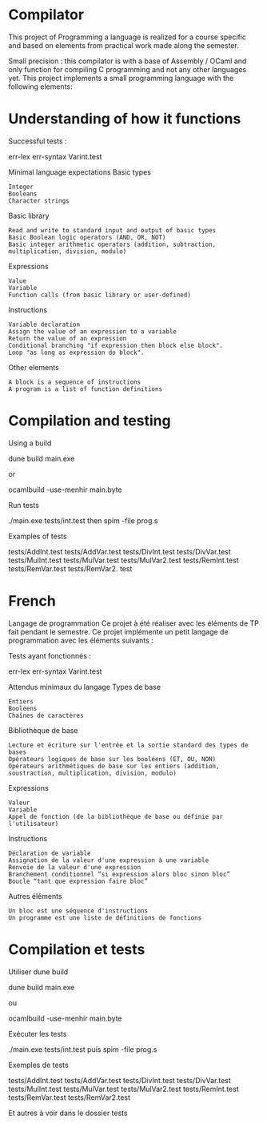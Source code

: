 # Compilator

This project of Programming a language is realized for a course specific and based on elements from practical work made along the semester.

Small precision : this compilator is with a base of Assembly / OCaml and only function for compiling C programming and not any other languages yet. 
This project implements a small programming language with the following elements:
# Understanding of how it functions 
Successful tests :

err-lex
err-syntax
Varint.test

Minimal language expectations
Basic types

    Integer
    Booleans
    Character strings

Basic library

    Read and write to standard input and output of basic types
    Basic Boolean logic operators (AND, OR, NOT)
    Basic integer arithmetic operators (addition, subtraction, multiplication, division, modulo)

Expressions

    Value
    Variable
    Function calls (from basic library or user-defined)

Instructions

    Variable declaration
    Assign the value of an expression to a variable
    Return the value of an expression
    Conditional branching "if expression then block else block".
    Loop "as long as expression do block".

Other elements

    A block is a sequence of instructions
    A program is a list of function definitions

# Compilation and testing
Using a build

dune build main.exe

or

ocamlbuild -use-menhir main.byte

Run tests

./main.exe tests/int.test
then
spim -file prog.s

Examples of tests

tests/AddInt.test
tests/AddVar.test
tests/DivInt.test
tests/DivVar.test
tests/MulInt.test
tests/MulVar.test
tests/MulVar2.test
tests/RemInt.test
tests/RemVar.test
tests/RemVar2. test





# French

Langage de programmation
Ce projet à été réaliser avec les éléments de TP fait pendant le semestre.
Ce projet implémente un petit langage de programmation avec les éléments suivants :

Tests ayant fonctionnés :

err-lex
err-syntax
Varint.test

Attendus minimaux du langage
Types de base

    Entiers
    Booléens
    Chaînes de caractères

Bibliothèque de base

    Lecture et écriture sur l'entrée et la sortie standard des types de bases
    Opérateurs logiques de base sur les booléens (ET, OU, NON)
    Opérateurs arithmétiques de base sur les entiers (addition, soustraction, multiplication, division, modulo)

Expressions

    Valeur
    Variable
    Appel de fonction (de la bibliothèque de base ou définie par l'utilisateur)

Instructions

    Déclaration de variable
    Assignation de la valeur d'une expression à une variable
    Renvoie de la valeur d'une expression
    Branchement conditionnel “si expression alors bloc sinon bloc”
    Boucle “tant que expression faire bloc”

Autres éléments

    Un bloc est une séquence d'instructions
    Un programme est une liste de définitions de fonctions

# Compilation et tests
Utiliser dune build

dune build main.exe

ou

ocamlbuild -use-menhir main.byte

Exécuter les tests

./main.exe tests/int.test
puis
spim -file prog.s

Exemples de tests

tests/AddInt.test
tests/AddVar.test
tests/DivInt.test
tests/DivVar.test
tests/MulInt.test
tests/MulVar.test
tests/MulVar2.test
tests/RemInt.test
tests/RemVar.test
tests/RemVar2.test

Et autres à voir dans le dossier tests
